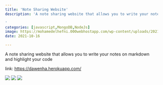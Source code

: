 ```yaml
---
title: 'Note Sharing Website'
description: 'A note sharing website that allows you to write your notes on markdown and highlight your code

'
categories: [javascript,MongoDB,NodeJs]
image: https://mohamedelhefni.000webhostapp.com/wp-content/uploads/2021/10/image.png
date: 2021-10-16

---
```

A note sharing website that allows you to write your notes on markdown and highlight your code


link: <https://dawenha.herokuapp.com/>


![](https://mohamedelhefni.000webhostapp.com/wp-content/uploads/2021/10/image-1024x527.png)
![](https://mohamedelhefni.000webhostapp.com/wp-content/uploads/2021/10/image-1-1024x535.png)
![](https://mohamedelhefni.000webhostapp.com/wp-content/uploads/2021/10/image-2-1024x553.png)
